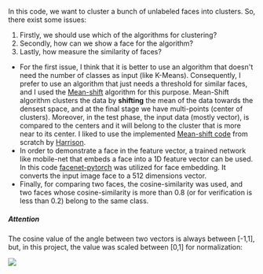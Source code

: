 In this code, we want to cluster a bunch of unlabeled faces into clusters. So, there exist some issues:
1. Firstly, we should use which of the algorithms for clustering?
2. Secondly, how can we show a face for the algorithm?
3. Lastly, how measure the similarity of faces?
- For the first issue, I think that it is better to use an algorithm that doesn't need the number of classes as input (like K-Means). Consequently, I prefer to use an algorithm that just needs a threshold for similar faces, and I used the [Mean-shift](https://ieeexplore.ieee.org/document/1000236) algorithm for this purpose. Mean-Shift algorithm clusters the data by **shifting** the mean of the data towards the densest space, and at the final stage we have multi-points (center of clusters). Moreover, in the test phase, the input data (mostly vector), is compared to the centers and it will belong to the cluster that is more near to its center. I liked to use the implemented [Mean-shift code](https://pythonprogramming.net/mean-shift-from-scratch-python-machine-learning-tutorial/) from scratch by [Harrison](https://github.com/Sentdex). 
- In order to demonstrate a face in the feature vector, a trained network like mobile-net that embeds a face into a 1D feature vector can be used. In this code [facenet-pytorch](https://github.com/timesler/facenet-pytorch) was utilized for face embedding. It converts the input image face to a 512 dimensions vector.
- Finally, for comparing two faces, the cosine-similarity was used, and two faces whose cosine-similarity is more than 0.8 (or for verification is less than 0.2) belong to the same class.

##### Attention
The cosine value of the angle between two vectors is always between [-1,1], but, in this project, the value was scaled between [0,1] for normalization:

<img src="https://render.githubusercontent.com/render/math?math=\Large \cos (\theta) = \frac{(1%2B\cos(\theta))}{2}">

